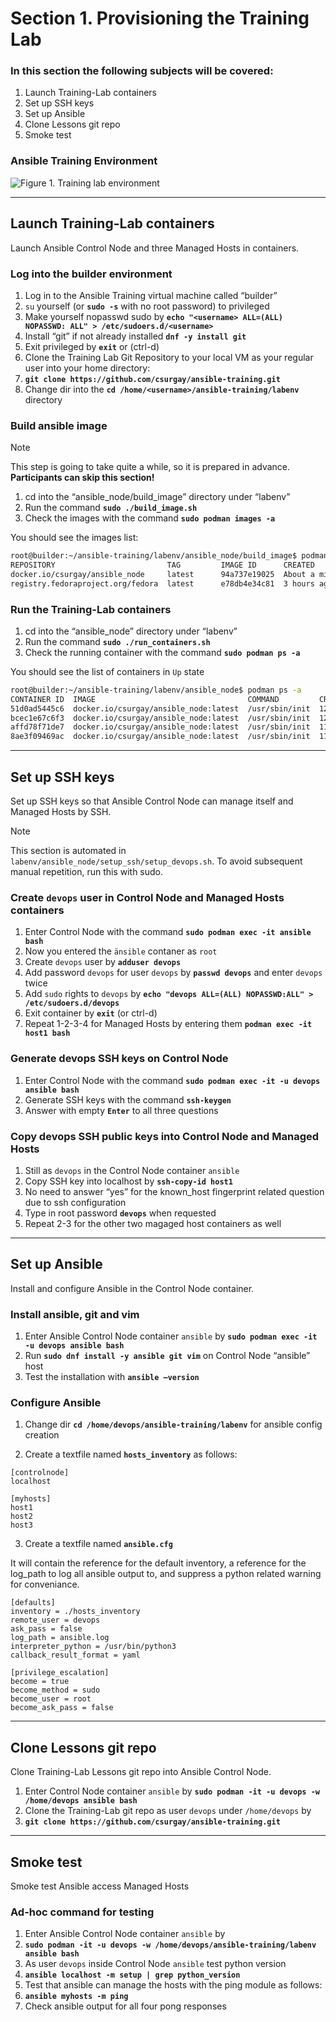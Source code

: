# Section 1. Provisioning the Training Lab

### In this section the following subjects will be covered:

1.	Launch Training-Lab containers
2.	Set up SSH keys 
3.	Set up Ansible
4.	Clone Lessons git repo
5.	Smoke test

### Ansible Training Environment

![Figure 1. Training lab environment](https://csurgay.com/ansible/labenv.png)

---
## Launch Training-Lab containers

Launch Ansible Control Node and three Managed Hosts in containers.

### Log into the builder environment

1.	Log in to the Ansible Training virtual machine called “builder”
2.	`su` yourself (or **`sudo -s`** with no root password) to privileged
3.	Make yourself nopasswd sudo by **`echo "<username> ALL=(ALL) NOPASSWD: ALL" > /etc/sudoers.d/<username>`**
4.	Install “git” if not already installed **`dnf -y install git`**
5.	Exit privileged by **`exit`** or (ctrl-d)
6.	Clone the Training Lab Git Repository to your local VM as your regular user into your home directory:
7.	**`git clone https://github.com/csurgay/ansible-training.git`**
8.	Change dir into the **`cd /home/<username>/ansible-training/labenv`** directory

### Build ansible image

> [!NOTE]
> This step is going to take quite a while, so it is prepared in advance. **Participants can skip this section!**

1.	cd into the “ansible_node/build_image” directory under “labenv”
2.	Run the command **`sudo ./build_image.sh`**
3.	Check the images with the command **`sudo podman images -a`**

You should see the images list:

```bash
root@builder:~/ansible-training/labenv/ansible_node/build_image$ podman images -a
REPOSITORY                         TAG         IMAGE ID      CREATED             SIZE
docker.io/csurgay/ansible_node     latest      94a737e19025  About a minute ago  1.05 GB
registry.fedoraproject.org/fedora  latest      e78db4e34c81  3 hours ago         170 MB
```

### Run the Training-Lab containers

1.	cd into the “ansible_node” directory under “labenv”
2.	Run the command **`sudo ./run_containers.sh`**
3.	Check the running container with the command **`sudo podman ps -a`**

You should see the list of containers in `Up` state

```bash
root@builder:~/ansible-training/labenv/ansible_node$ podman ps -a
CONTAINER ID  IMAGE                                  COMMAND         CREATED         STATUS         PORTS                                               NAMES
51d0ad5445c6  docker.io/csurgay/ansible_node:latest  /usr/sbin/init  12 seconds ago  Up 13 seconds  0.0.0.0:2020->22/tcp, 22/tcp                        ansible
bcec1e67c6f3  docker.io/csurgay/ansible_node:latest  /usr/sbin/init  12 seconds ago  Up 12 seconds  0.0.0.0:2021->22/tcp, 0.0.0.0:8081->80/tcp, 22/tcp  host1
affd78f71de7  docker.io/csurgay/ansible_node:latest  /usr/sbin/init  11 seconds ago  Up 12 seconds  0.0.0.0:2022->22/tcp, 0.0.0.0:8082->80/tcp, 22/tcp  host2
8ae3f09469ac  docker.io/csurgay/ansible_node:latest  /usr/sbin/init  11 seconds ago  Up 12 seconds  0.0.0.0:2023->22/tcp, 0.0.0.0:8083->80/tcp, 22/tcp  host3
```

---
## Set up SSH keys

Set up SSH keys so that Ansible Control Node can manage itself and Managed Hosts by SSH.

> [!NOTE]
> This section is automated in `labenv/ansible_node/setup_ssh/setup_devops.sh`. To avoid subsequent manual repetition,
> run this with sudo.

### Create `devops` user in Control Node and Managed Hosts containers

1.	Enter Control Node with the command **`sudo podman exec -it ansible bash`**
2.  Now you entered the `änsible` contaner as `root`
3.  Create `devops` user by **`adduser devops`**
4.  Add password `devops` for user `devops` by **`passwd devops`** and enter `devops` twice
5.  Add `sudo` rights to `devops` by **`echo "devops ALL=(ALL) NOPASSWD:ALL" > /etc/sudoers.d/devops`**
6.  Exit container by **`exit`** (or ctrl-d)
7.  Repeat 1-2-3-4 for Managed Hosts by entering them **`podman exec -it host1 bash`**

### Generate devops SSH keys on Control Node

1.	Enter Control Node with the command **`sudo podman exec -it -u devops ansible bash`**
2.	Generate SSH keys with the command **`ssh-keygen`**
3.	Answer with empty **`Enter`** to all three questions

### Copy devops SSH public keys into Control Node and Managed Hosts

1.	Still as `devops` in the Control Node container `ansible`
2.	Copy SSH key into localhost by **`ssh-copy-id host1`**
3.	No need to answer “yes” for the known_host fingerprint related question due to ssh configuration
4.	Type in root password **`devops`** when requested
5.	Repeat 2-3 for the other two magaged host containers as well

---
## Set up Ansible

Install and configure Ansible in the Control Node container.

### Install ansible, git and vim

1.  Enter Ansible Control Node container `ansible` by **`sudo podman exec -it -u devops ansible bash`**
2.	Run **`sudo dnf install -y ansible git vim`** on Control Node “ansible” host
3.	Test the installation with **`ansible –version`**

### Configure Ansible

1. Change dir **`cd /home/devops/ansible-training/labenv`** for ansible config creation

2.	Create a textfile named **`hosts_inventory`** as follows:

```
[controlnode]
localhost

[myhosts]
host1
host2
host3
```

3.	Create a textfile named **`ansible.cfg`**

It will contain the reference for the default inventory,
a reference for the log_path to log all ansible output to,
and suppress a python related warning for conveniance.

```
[defaults]
inventory = ./hosts_inventory
remote_user = devops
ask_pass = false
log_path = ansible.log
interpreter_python = /usr/bin/python3
callback_result_format = yaml

[privilege_escalation]
become = true
become_method = sudo
become_user = root
become_ask_pass = false
```

---
## Clone Lessons git repo

Clone Training-Lab Lessons git repo into Ansible Control Node.

1.  Enter Control Node container `ansible` by **`sudo podman -it -u devops -w /home/devops ansible bash`**
2.  Clone the Training-Lab git repo as user `devops` under `/home/devops` by
3.  **`git clone https://github.com/csurgay/ansible-training.git`**

---
## Smoke test

Smoke test Ansible access Managed Hosts

### Ad-hoc command for testing

1.  Enter Ansible Control Node container `ansible` by
2.  **`sudo podman -it -u devops -w /home/devops/ansible-training/labenv ansible bash`**
3.	As user `devops` inside Control Node `ansible` test python version
4.	**`ansible localhost -m setup | grep python_version`** 
5.	Test that ansible can manage the hosts with the ping module as follows:
6.	**`ansible myhosts -m ping`**
7.	Check ansible output for all four pong responses

